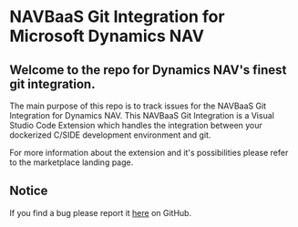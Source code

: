 # NAVBaaS Git Integration for Microsoft Dynamics NAV

## Welcome to the repo for Dynamics NAV's finest git integration.
The main purpose of this repo is to track issues for the NAVBaaS Git Integration for Dynamics NAV.
This NAVBaaS Git Integration is a Visual Studio Code Extension which handles the integration between your dockerized C/SIDE development environment and git.

For more information about the extension and it's possibilities please refer to the marketplace landing page.

## Notice
If you find a bug please report it [here](https://github.com/NAVBaaS/GitIntegration/issues/new) on GitHub.

